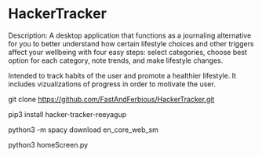# HackerTracker

Description: A desktop application that functions as a journaling alternative for you to better understand how certain lifestyle choices and other triggers affect your wellbeing with four easy steps: select categories, choose best option for each category, note trends, and make lifestyle changes.

Intended to track habits of the user and promote a healthier lifestyle. It includes vizualizations of progress in order to 
motivate the user. 

git clone https://github.com/FastAndFerbious/HackerTracker.git

pip3 install hacker-tracker-reeyagup

python3 -m spacy download en_core_web_sm

python3 homeScreen.py
